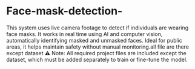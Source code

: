 # Face-mask-detection-
This system uses live camera footage to detect if individuals are wearing face masks. It works in real time using AI and computer vision, automatically identifying masked and unmasked faces. Ideal for public areas, it helps maintain safety without manual monitoring.all file are there except dataset
⚠️ Note: All required project files are included except the dataset, which must be added separately to train or fine-tune the model.
